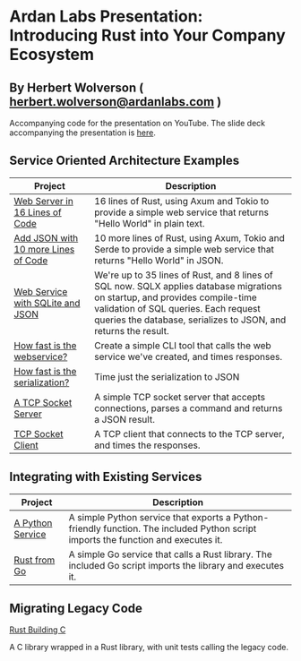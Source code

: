 # Ardan Labs Presentation: Introducing Rust into Your Company Ecosystem

## By Herbert Wolverson ( herbert.wolverson@ardanlabs.com )

Accompanying code for the presentation on YouTube. The slide deck accompanying the
presentation is [here](./SlideDeck.pdf).

## Service Oriented Architecture Examples

**Project** | **Description**
--- | ---
[Web Server in 16 Lines of Code](./hello_webservice) | 16 lines of Rust, using Axum and Tokio to provide a simple web service that returns "Hello World" in plain text.
[Add JSON with 10 more Lines of Code](./hellojson_webservice/) | 10 more lines of Rust, using Axum, Tokio and Serde to provide a simple web service that returns "Hello World" in JSON.
[Web Service with SQLite and JSON](./hellodb_webservice/) | We're up to 35 lines of Rust, and 8 lines of SQL now. SQLX applies database migrations on startup, and provides compile-time validation of SQL queries. Each request queries the database, serializes to JSON, and returns the result.
[How fast is the webservice?](./hellodb_timed_client/) | Create a simple CLI tool that calls the web service we've created, and times responses.
[How fast is the serialization?](./timed_json_serialize/) | Time just the serialization to JSON
[A TCP Socket Server](./tcp_server/) | A simple TCP socket server that accepts connections, parses a command and returns a JSON result.
[TCP Socket Client](./tcp_client/) | A TCP client that connects to the TCP server, and times the responses.

## Integrating with Existing Services

**Project** | **Description**
--- | ---
[A Python Service](./mymath/) | A simple Python service that exports a Python-friendly function. The included Python script imports the function and executes it.
[Rust from Go](./rustgo/) | A simple Go service that calls a Rust library. The included Go script imports the library and executes it.

## Migrating Legacy Code

[Rust Building C](./crust)

A C library wrapped in a Rust library, with unit tests calling the legacy code.

